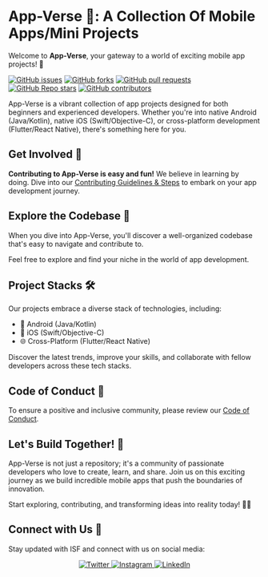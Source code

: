 <h1></h1>
<!-- <p align="center"> -->
<!--   <img src="https://user-images.githubusercontent.com/25181517/186884156-e63da389-f3e1-4dca-a6c1-d76e886ba22a.png" alt="Custom Heading Image" width="100" height="100" /> -->
<!-- </p> -->

# App-Verse 📱: A Collection Of Mobile Apps/Mini Projects 

Welcome to **App-Verse**, your gateway to a world of exciting mobile app projects! 🚀

[![GitHub issues](https://img.shields.io/github/issues/ISF-DDU/App-verse?style=for-the-badge&color=success)](https://github.com/ISF-DDU/App-verse/issues)
[![GitHub forks](https://img.shields.io/github/forks/ISF-DDU/App-verse?style=for-the-badge&color=blue)](https://github.com/ISF-DDU/App-verse/network/members)
[![GitHub pull requests](https://img.shields.io/github/issues-pr/ISF-DDU/App-verse?style=for-the-badge&color=orange)](https://github.com/ISF-DDU/App-verse/pulls)
[![GitHub Repo stars](https://img.shields.io/github/stars/ISF-DDU/App-verse?style=for-the-badge&color=yellow)](https://github.com/ISF-DDU/App-verse/stargazers)
[![GitHub contributors](https://img.shields.io/github/contributors/ISF-DDU/App-verse?style=for-the-badge&color=brightgreen)](https://github.com/ISF-DDU/App-verse/graphs/contributors)

App-Verse is a vibrant collection of app projects designed for both beginners and experienced developers. Whether you're into native Android (Java/Kotlin), native iOS (Swift/Objective-C), or cross-platform development (Flutter/React Native), there's something here for you.

## Get Involved 🤝

**Contributing to App-Verse is easy and fun!** We believe in learning by doing. Dive into our [Contributing Guidelines & Steps](https://github.com/ISF-DDU/App-verse/blob/main/CONTRIBUTING.MD) to embark on your app development journey.

## Explore the Codebase 📂

When you dive into App-Verse, you'll discover a well-organized codebase that's easy to navigate and contribute to. 

Feel free to explore and find your niche in the world of app development.

## Project Stacks 🛠️

Our projects embrace a diverse stack of technologies, including:

- 📱 Android (Java/Kotlin)
- 🍏 iOS (Swift/Objective-C)
- 🌐 Cross-Platform (Flutter/React Native)

Discover the latest trends, improve your skills, and collaborate with fellow developers across these tech stacks.

## Code of Conduct 📜

To ensure a positive and inclusive community, please review our [Code of Conduct](https://github.com/ISF-DDU/App-verse/blob/main/CODE_OF_CONDUCT.md).

## Let's Build Together! 💪

App-Verse is not just a repository; it's a community of passionate developers who love to create, learn, and share. Join us on this exciting journey as we build incredible mobile apps that push the boundaries of innovation.

Start exploring, contributing, and transforming ideas into reality today! 📱💡

## Connect with Us 🔗

Stay updated with ISF and connect with us on social media:

<p align="center">
  <a href="https://twitter.com/your-college-isf" target="_blank">
    <img src="https://img.shields.io/badge/Follow%20Us%20on%20Twitter-%231DA1F2.svg?style=for-the-badge&logo=twitter&logoColor=white" alt="Twitter" />
  </a>
  <a href="https://www.instagram.com/your-college-isf" target="_blank">
    <img src="https://img.shields.io/badge/Follow%20Us%20on%20Instagram-%23E4405F.svg?style=for-the-badge&logo=instagram&logoColor=white" alt="Instagram" />
  </a>
  <a href="https://www.linkedin.com/in/your-college-isf" target="_blank">
    <img src="https://img.shields.io/badge/Connect%20with%20Us%20on%20LinkedIn-%230077B5.svg?style=for-the-badge&logo=linkedin&logoColor=white" alt="LinkedIn" />
  </a>
</p>
